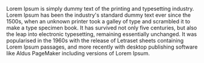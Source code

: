 Lorem Ipsum is simply dummy text of the printing and typesetting industry. 
Lorem Ipsum has been the industry's standard dummy text ever since the 1500s, when an unknown printer took
 a galley of type and scrambled it to make a type specimen book. It has survived not only five centuries,
  but also the leap into electronic typesetting, remaining essentially unchanged. It was popularised in the
   1960s with the release of Letraset sheets containing Lorem Ipsum passages, and more recently with
    desktop publishing software like Aldus PageMaker including versions of Lorem Ipsum.